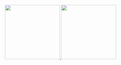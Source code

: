<div align="center">
  <a href="https://github.com/ivanffreitas">
  <img height="180em" src="https://github-readme-stats.vercel.app/api?username=ivanffreitas&show_icons=true&theme=dark&include_all_commits=true&count_private=true"/>
  <img height="180em" src="https://github-readme-stats.vercel.app/api/top-langs/?username=ivanffreitas&layout=compact&langs_count=7&theme=dark"/>
</div>
  
